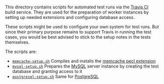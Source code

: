 This directory contains scripts for automated test runs via the [Travis CI](http://travis-ci.com) build service. They are used for the preparation of worker instances by setting up needed extensions and configuring database access.

These scripts might be used to configure your own system for test runs. But since their primary purpose remains to support Travis in running the test cases, you would be best advised to stick to the setup notes in the tests themselves.

The scripts are:

 - [`memcache-setup.sh`](memcache-setup.sh)
   Compiles and installs the [memcache pecl extension](http://pecl.php.net/package/memcache)
 - [`mysql-setup.sh`](mysql-setup.sh)
   Prepares the [MySQL](http://www.mysql.com) server instance by creating the test database and granting access to it
 - [`postgresql-setup.sh`](postgresql-setup.sh)
   Same for [PostgreSQL](http://www.postgresql.org/)
